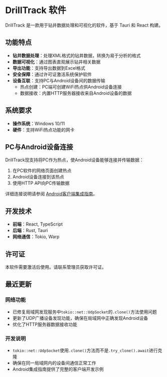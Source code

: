 # DrillTrack 软件

DrillTrack 是一款用于钻井数据处理和可视化的软件，基于 Tauri 和 React 构建。

## 功能特点

- **钻井数据处理**：处理XML格式的钻井数据，转换为易于分析的格式
- **数据可视化**：通过图表直观展示钻井相关数据
- **导出功能**：支持导出数据到Excel格式
- **安全保障**：通过许可证激活系统保护软件
- **设备互联**：支持PC与Android设备间的数据传输
  - 热点创建：PC端可创建WiFi热点供Android设备连接
  - 数据接收：内置HTTP服务器接收来自Android设备的数据

## 系统要求

- **操作系统**：Windows 10/11
- **硬件**：支持WiFi热点功能的网卡

## PC与Android设备连接

DrillTrack现支持将PC作为热点，使Android设备能够连接并传输数据：

1. 在PC软件的网络页面创建热点
2. Android设备连接到该热点
3. 使用HTTP API向PC传输数据

详细连接说明请参阅 [Android客户端集成指南](./README-Android.md)。

## 开发技术

- **前端**：React, TypeScript
- **后端**：Rust, Tauri
- **网络通信**：Tokio, Warp

## 许可证

本软件需要激活后使用。请联系管理员获取许可证。

## 最近更新

### 网络功能

- 已修复局域网发现服务中`tokio::net::UdpSocket`的`.clone()`方法使用问题
- 更新了UDP广播设备发现功能，确保在局域网中正确发现Android设备
- 优化了HTTP服务器数据接收功能

### 开发说明

- `tokio::net::UdpSocket`使用`.clone()`方法而不是`.try_clone().await`进行克隆
- 确保在同一局域网内的设备间通信正常工作
- Android集成指南提供了完整的客户端开发示例
